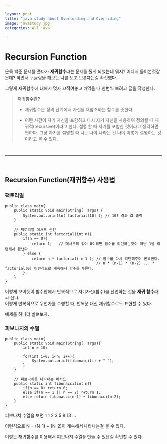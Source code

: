 ```yaml
---  

layout: post  
title: "java study about Overloading and Overriding"  
image: javastudy.jpg  
categories: All java  

---  
```


# Recursion Function  

문득 백준 문제를 풀다가 **재귀함수**라는 문제를 풀게 되었는데 뭐지? 어디서 들어본것같은데? 하면서 구글링을 해보는 나를 보고 모른다는걸 확신했다.  

그렇게 재귀함수에 대해서 몆자 끄적여놓고 까먹을 때 한번씩 보려고 글을 작성한다.  

> **재귀함수란?**  
> 
> * 재귀함수는 정의 단계에서 자신을 재참조하는 함수를 뜻한다.  
> 
> * 어떤 사건이 자기 자신을 포함하고 다시 자기 자신을 사용하여 정의될 때 재귀적(recursive)이라고 한다. 설명 할 때 자기를 포함한 것이라고 생각하면 편하다. 그냥 자기를 설명할 때 나는 나야 나라는 건 나야 이렇게 설명하는 것이라고 볼 수 있다.  

<br>  

---  

<br>  

## Recursion Function(재귀함수) 사용법  

### 팩토리얼  
```  
public class main{
    public static void main(String[] args) {
        System.out.println( factorial[10] ); // 10! 결과 값 출력
    }

    // 팩토리얼 메서드 선언  
    public static int factorial(int n){
        if(n == 0){
            return 1;   // 메서드의 값이 0이되면 함수를 리턴하는것이 아닌 1을 리턴해서 끝낸다.  
        } else {
            return n * factorial( n-1 ); // 함수를 다시 리턴해주어 반복한다.
                                         // n * (n-1) * (n-2) ... * factorial(0) 이런식으로 계속해서 함수를 부른다.
        }
    }
}
```  

이렇게 보이듯이 함수안에서 반복적으로 자기자신(함수)을 선언하는 것을 **재귀 함수**라고 한다.  
이렇게 반복적으로 무언가를 수행할 때, 반복문 대신 재귀함수로도 표현할 수 있다.  

예제를 하나더 살펴보자.  

### 피보나치의 수열  
```  
public class main{
    public static void main(String[] args){
        int n = 10;

        for(int i=0; i<n; i++){
            System.out.print(fibonacci(i) + " ");  
        }
    }

    // 피보나치를 나타내는 메서드
    public static int fibonacci(int n){
        if(n == 0) return 0;  
        else if(n == 1 || n == 2) return 1;  
        else return fibonacci(n-1) + fibonacci(n-2);  
    }
}
```

피보나치 수열을 보면 1 1 2 3 5 8 13 ...  

이런식으로 N = (N-1) + (N-2)이 계속해서 나타나는걸 볼 수 있다.  

이렇듯 재귀함수를 이용해서 피보나치 수열을 만들 수 있단걸 확인할 수 있다.  

